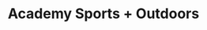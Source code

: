 ---
title: "Academy Sports + Outdoors"
url: /houston/academy-sports-outdoors-katy-freeway/
shop: Sport
---